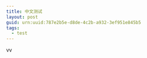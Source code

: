 ```yaml
---
title: 中文测试
layout: post
guid: urn:uuid:787e2b5e-d8de-4c2b-a932-3ef951e845b5
tags: 
  - test
---
```


vv
